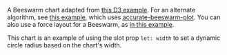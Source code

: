 A Beeswarm chart adapted from <a href="https://observablehq.com/@d3/beeswarm" rel="noreferrer" target="_blank">this D3 example</a>. For an alternate algorithm, see <a href="https://svelte.dev/repl/27aad9f9a79d44b6a2ae56f2a0dbb556?version=3.35.0" rel="noreferrer" target="_blank">this example,</a> which uses <a href="https://github.com/jtrim-ons/accurate-beeswarm-plot" rel="noreferrer" target="_blank">accurate-beeswarm-plot</a>. You can also use a force layout for a Beeswarm, as <a href="https://mhkeller.github.io/layercake.pre-runes/example/BeeswarmForce" target="_blank" rel="noreferrer">in this example</a>.

This chart is an example of using the slot prop `let: width` to set a dynamic circle radius based on the chart's width.
